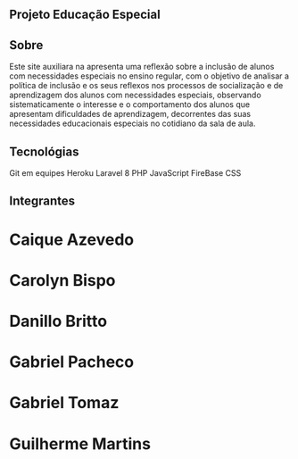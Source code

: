 ## Projeto Educação Especial

## Sobre
Este site auxiliara na apresenta uma reflexão sobre a inclusão de alunos com necessidades especiais no ensino regular, com o objetivo de analisar a política de inclusão e os seus reflexos nos processos de socialização e de aprendizagem dos alunos com necessidades especiais, observando sistematicamente o interesse e o comportamento dos alunos que apresentam dificuldades de aprendizagem, decorrentes das suas necessidades educacionais especiais no cotidiano da sala de aula. 
## Tecnológias

Git em equipes
Heroku
Laravel 8
PHP
JavaScript
FireBase
CSS


## Integrantes

# Caique Azevedo
# Carolyn Bispo
# Danillo Britto
# Gabriel Pacheco
# Gabriel Tomaz
# Guilherme Martins
